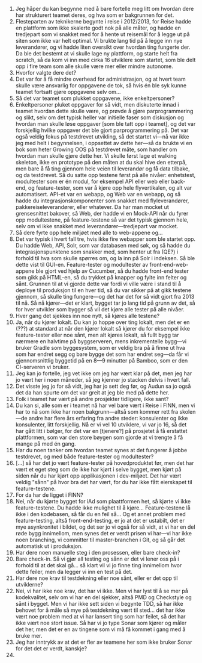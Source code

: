 1. Jeg håper du kan begynne med å bare fortelle meg litt om hvordan dere har strukturert teamet deres, og hva som er bakgrunnen for det.
2. Flesteparten av teknikerne begynte i reise i 2012/2013, for Reise hadde en plattform som ikke skalerte godt nok på alle måter, og hadde en tredjepart som vi snakket med for å hente ut reisemål for å legge ut på siten som ikke var helt optimal. Vi brukte lang tid på å legge inn nye leverandører, og vi hadde liten oversikt over hvordan ting fungerte der. Da ble det bestemt at vi skulle lage ny plattform, og starte helt fra scratch, så da kom vi inn med cirka 16 utviklere som startet, som ble delt opp i fire team som alle skulle være mer eller mindre autonome.
3. Hvorfor valgte dere det?
4. Det var for å få mindre overhead for administrasjon, og at hvert team skulle være ansvarlig for oppgavene de tok, så hvis én ble syk kunne teamet fortsatt gjøre oppgavene selv om…
5. Så det var teamet som plukket oppgavene, ikke enkeltpersoner?
6. Enkeltpersoner pluket oppgaver for så vidt, men diskuterte innad i teamet hvordan dette skulle være, og prøvde å gjøre parprogrammering og slikt, selv om det typisk heller var initielle faser som diskusjon og hvordan man skulle løse oppgaver [som ble tatt opp i teamet], og det var forskjellig hvilke oppgaver det ble gjort parprogrammering på. Det var også veldig fokus på testdrevet utvikling, så det startet vi—nå var ikke jeg med helt i begynnelsen, i oppsettet av dette her—så da brukte vi en bok som heter Growing OOS på testdrevet måte, som handler om hvordan man skulle gjøre dette her. Vi skulle først lage et walking skeleton, ikke en prototype på den måten at du skal hive den etterpå, men bare å få ting gjennom hele veien til leverandør og få data tilbake, og da testdrevet. Så du satte opp testene først på alle nivåer: enhetstest, modultester som er én modul, for eksempel API eller web eller back-end, og feature-tester, som var å kjøre opp hele flyvertikalen, og alt var automatisert. API-et var en webapp, og Web var en webapp, og så hadde du integrasjonskomponenter som snakket med flyleverandører, pakkereiseleverandører, eller whatever. Da har man mocket ut grensesnittet bakover, så Web, der hadde vi en Mock-API når du fyrer opp modultestene, på feature-testene så var det typisk gjennom hele, selv om vi ikke snakket med leverandører—tredjepart var mocket.
7. Så dere fyrte opp hele miljøet med alle to web-appene og…
8. Det var typisk i hvert fall tre, hvis ikke fire webapper som ble startet opp. Du hadde Web, API, Solr, som var databasen med søk, og så hadde du integrasjonspunktene som snakker med, som henter ut fra (QE?) i forhold til hva som skulle spørres om, og la inn på Solr i indeksen. Så ble dette vist til GUI-en. Feature-tester og modultester av front-end-web-appene ble gjort ved hjelp av Cucumber, så du hadde front-end tester som gikk på HTML-en, så du trykket på knapper og fylte inn felter og sånt. Grunnen til at vi gjorde dette var fordi vi ville være i stand til å deploye til produksjon til en hver tid, så du var sikker på at gikk testene gjennom, så skulle ting fungere—og det har det for så vidt gjort fra 2013 til nå. Så nå kjører—det er klart, bygget tar jo lang tid på grunn av det, så for hver utvikler som bygger så vil det kjøre alle tester på alle nivåer.
9. Hver gang det sjekkes inn noe nytt, så kjøres alle testene?
10. Ja, når du kjører lokalt. Du kan jo hoppe over ting lokalt, men det er en (???) at standard at når den kjører lokalt så kjører du for eksempel ikke feature-tester eller noe sånt, men alt kjøres lokalt, så fullt bygg tar nærmere en halvtime på byggserveren, mens inkrementelle bygg—vi bruker Gradle som byggesystem, som er veldig bra på å finne ut hva som har endret segg og bare bygge det som har endret seg—da får vi gjennomsnittlig byggetid på en 8—9 minutter på Bamboo, som er den CI-serveren vi bruker.
11. Jeg kan jo fortelle, jeg vet ikke om jeg har vært klar på det, men jeg har jo vært her i noen måneder, så jeg kjenner jo stacken delvis i hvert fall.
12. Det visste jeg jo for så vidt, jeg har jo sett deg før, og Audun sa jo også det da han spurte om det var greit at jeg ble med på dette her.
13. Folk i teamet har vært på andre prosjekter tidligere, ikke sant?
14. Du kan si, alle som er i teamet nå har vel bare vært i Reise i FINN, men vi har to nå som ikke har noen bakgrunn—altså som kommer rett fra skolen—de andre har flere års erfaring fra andre steder: konsulenter og ikke konsulenter, litt forskjellig. Nå er vi vel 10 utviklere, vi var jo 16, så det har gått litt i bølger, for det var en [tjenere?] på prosjetet å få erstattet plattformen, som var den store bøygen som gjorde at vi trengte å få mange på med én gang.
15. Har du noen tanker om hvordan teamet synes at det fungerer å jobbe testdrevet, og med både feature-tester og modultester?
16. [...] så har det jo vært feature-tester på hovedproduktet før, men det har vært et eget steg som de ikke har kjørt i selve bygget, men kjørt på siden når du har kjørt opp applikasjonen i dev-miljøet. Det har vært veldig "sånn" på hvor bra det har vært, for du har ikke fått eierskapet til feature-testene.
17. For da har de ligget i FINN?
18. Nei, når du kjørte bygget for iAd som plaattformen het, så kjørte vi ikke feature-testene. Du hadde ikke mulighet til å kjøre… Feature-testene lå ikke i den kodebasen, så får du en feil så… Og et annet problem med feature-testing, altså front-end-testing, er jo at det er ustabilt, det er mye asynkronitet i bildet, og det ser jo vi også for så vidt, at vi har en del røde bygg innimellom, men synes det er verdt prisen vi har—vi har ikke noen branching, vi committer til master-branchen i Git, og så går det automatisk ut i produksjon.
19. Har dere noen manuelle steg i den prosessen, eller bare check-in?
20. Bare check-in. Så vi gjør all testing og sånn er det vi lener oss på i forhold til at det skal gå… så klart vil vi jo finne ting innimellom hvor dette feiler, men da legger vi inn en test på det.
21. Har dere noe krav til testdekning eller noe sånt, eller er det opp til utviklerne?
22. Nei, vi har ikke noe krav, det har vi ikke. Men vi har lyst til å se mer på kodekvalitet, selv om vi har en del sjekker, altså PMD og Checkstyle og sånt i bygget. Men vi har ikke sett siden vi begynte TDD, så har ikke behovet for å måle så mye på testdekning vært til sted… det har ikke vært noe problem med at vi har lansert ting som har feilet, så det har ikke vært noe stort issue. Så har vi jo type Sonar som kjører og måler det her, men det er en av tingene som vi må få kommet i gang med å bruke mer.
23. Jeg har inntrykk av at det er fler av teamene her som ikke bruker Sonar for det det er verdt, kanskje?
24. 
